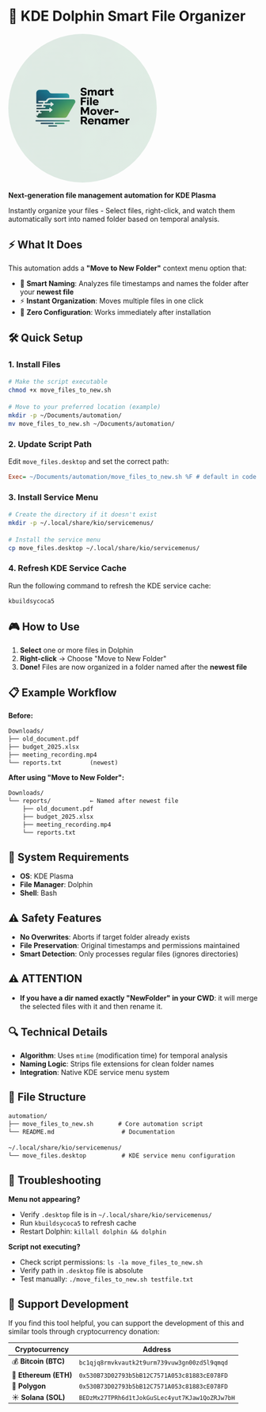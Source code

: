 # 🧠 KDE Dolphin Smart File Organizer

<img src="smart-organizer.png" alt="KDE Dolphin Smart File Organizer Logo" width="300" style="border-radius: 50%;">


**Next-generation file management automation for KDE Plasma**

Instantly organize your files - Select files, right-click, and watch them automatically sort into named folder based on temporal analysis.

## ⚡ What It Does

This automation adds a **"Move to New Folder"** context menu option that:
- 🧠 **Smart Naming**: Analyzes file timestamps and names the folder after your **newest file**
- ⚡ **Instant Organization**: Moves multiple files in one click
- 🎯 **Zero Configuration**: Works immediately after installation

## 🛠️ Quick Setup

### 1. Install Files

```bash
# Make the script executable
chmod +x move_files_to_new.sh

# Move to your preferred location (example)
mkdir -p ~/Documents/automation/
mv move_files_to_new.sh ~/Documents/automation/
```

### 2. Update Script Path

Edit `move_files.desktop` and set the correct path:
```ini
Exec= ~/Documents/automation/move_files_to_new.sh %F # default in code
```

### 3. Install Service Menu

```bash
# Create the directory if it doesn't exist
mkdir -p ~/.local/share/kio/servicemenus/

# Install the service menu
cp move_files.desktop ~/.local/share/kio/servicemenus/
```

### 4. Refresh KDE Service Cache

Run the following command to refresh the KDE service cache:

```bash
kbuildsycoca5
```

## 🎮 How to Use

1. **Select** one or more files in Dolphin
2. **Right-click** → Choose "Move to New Folder"
3. **Done!** Files are now organized in a folder named after the **newest file**

## 📋 Example Workflow

**Before:**
```
Downloads/
├── old_document.pdf
├── budget_2025.xlsx
├── meeting_recording.mp4
└── reports.txt        (newest)
```

**After using "Move to New Folder":**
```
Downloads/
└── reports/           ← Named after newest file
    ├── old_document.pdf
    ├── budget_2025.xlsx
    ├── meeting_recording.mp4
    └── reports.txt
```

## 🔧 System Requirements

- **OS**: KDE Plasma
- **File Manager**: Dolphin
- **Shell**: Bash

## ⚠️ Safety Features

- **No Overwrites**: Aborts if target folder already exists
- **File Preservation**: Original timestamps and permissions maintained
- **Smart Detection**: Only processes regular files (ignores directories)

## ⚠️ ATTENTION

- **If you have a dir named exactly "NewFolder" in your CWD**: it will merge the selected files with it and then rename it.

## 🔍 Technical Details

- **Algorithm**: Uses `mtime` (modification time) for temporal analysis
- **Naming Logic**: Strips file extensions for clean folder names
- **Integration**: Native KDE service menu system

## 📁 File Structure

```
automation/
├── move_files_to_new.sh       # Core automation script
└── README.md                   # Documentation

~/.local/share/kio/servicemenus/
└── move_files.desktop          # KDE service menu configuration
```

## 🚨 Troubleshooting

**Menu not appearing?**
- Verify `.desktop` file is in `~/.local/share/kio/servicemenus/`
- Run `kbuildsycoca5` to refresh cache
- Restart Dolphin: `killall dolphin && dolphin`

**Script not executing?**
- Check script permissions: `ls -la move_files_to_new.sh`
- Verify path in `.desktop` file is absolute
- Test manually: `./move_files_to_new.sh testfile.txt`

## 💖 Support Development

If you find this tool helpful, you can support the development of this and similar tools through cryptocurrency donation:

| Cryptocurrency | Address |
|----------------|---------|
| 💰 **Bitcoin (BTC)** | `bc1qjq8rmvkvautk2t9urm739vuw3gn00zd5l9qmqd` |
| 💎 **Ethereum (ETH)** | `0x530B73D02793b5bB12C7571A053c81883cE078FD` |
| 🔷 **Polygon** | `0x530B73D02793b5bB12C7571A053c81883cE078FD` |
| ☀️ **Solana (SOL)** | `BEDzMx27TPRh6d1tJokGuSLec4yut7KJaw1QoZRJw7bH` |

